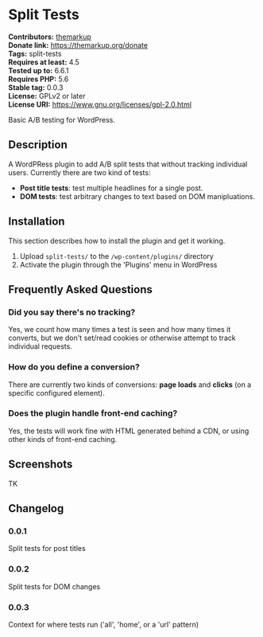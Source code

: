 # Split Tests #
**Contributors:** [themarkup](https://profiles.wordpress.org/themarkup/)  
**Donate link:** https://themarkup.org/donate  
**Tags:** split-tests  
**Requires at least:** 4.5  
**Tested up to:** 6.6.1  
**Requires PHP:** 5.6  
**Stable tag:** 0.0.3  
**License:** GPLv2 or later  
**License URI:** https://www.gnu.org/licenses/gpl-2.0.html  

Basic A/B testing for WordPress.

## Description ##

A WordPRess plugin to add A/B split tests that without tracking individual users. Currently there are two kind of tests:

* **Post title tests**: test multiple headlines for a single post.
* **DOM tests**: test arbitrary changes to text based on DOM manipluations.

## Installation ##

This section describes how to install the plugin and get it working.

1. Upload `split-tests/` to the `/wp-content/plugins/` directory
1. Activate the plugin through the 'Plugins' menu in WordPress

## Frequently Asked Questions ##

### Did you say there's no tracking? ###

Yes, we count how many times a test is seen and how many times it converts, but we don't set/read cookies or otherwise attempt to track individual requests.

### How do you define a conversion? ###

There are currently two kinds of conversions: **page loads** and **clicks** (on a specific configured element).

### Does the plugin handle front-end caching? ###

Yes, the tests will work fine with HTML generated behind a CDN, or using other kinds of front-end caching.

## Screenshots ##

TK

## Changelog ##

### 0.0.1 ###
Split tests for post titles

### 0.0.2 ###
Split tests for DOM changes

### 0.0.3 ###
Context for where tests run ('all', 'home', or a 'url' pattern)